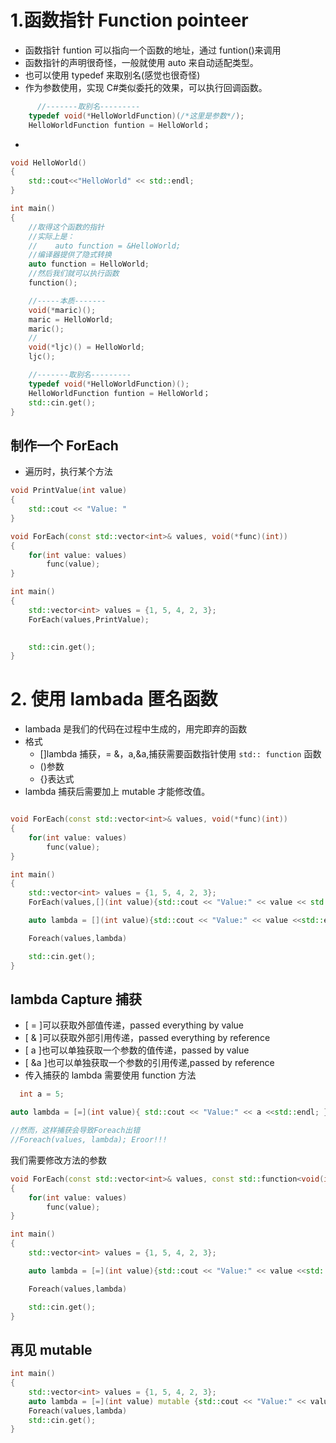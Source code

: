 # 1.函数指针 Function pointeer
- 函数指针 funtion 可以指向一个函数的地址，通过 funtion()来调用
- 函数指针的声明很奇怪，一般就使用 auto 来自动适配类型。
- 也可以使用 typedef 来取别名(感觉也很奇怪)
- 作为参数使用，实现 C#类似委托的效果，可以执行回调函数。
```c++
      //-------取别名---------
    typedef void(*HelloWorldFunction)(/*这里是参数*/);
    HelloWorldFunction funtion = HelloWorld；
```
*

```c++
void HelloWorld()
{
    std::cout<<"HelloWorld" << std::endl;
}

int main()
{
    //取得这个函数的指针
    //实际上是：
    //    auto function = &HelloWorld;
    //编译器提供了隐式转换
    auto function = HelloWorld;
    //然后我们就可以执行函数
    function();

    //-----本质-------
    void(*maric)();
    maric = HelloWorld;
    maric();
    //
    void(*ljc)() = HelloWorld;
    ljc();

    //-------取别名---------
    typedef void(*HelloWorldFunction)();
    HelloWorldFunction funtion = HelloWorld；
    std::cin.get();
}

```

## 制作一个 ForEach
- 遍历时，执行某个方法
```c++
void PrintValue(int value)
{
    std::cout << "Value: "
}

void ForEach(const std::vector<int>& values, void(*func)(int))
{
    for(int value: values)
        func(value);
}

int main()
{
    std::vector<int> values = {1, 5, 4, 2, 3};
    ForEach(values,PrintValue);
    

    std::cin.get();
}
```

# 2. 使用 lambada 匿名函数
- lambada 是我们的代码在过程中生成的，用完即弃的函数
- 格式
    - []lambda 捕获，= &，a,&a,捕获需要函数指针使用 `std:: function` 函数
    - ()参数
    - {}表达式
- lambda 捕获后需要加上 mutable 才能修改值。
```c++

void ForEach(const std::vector<int>& values, void(*func)(int))
{
    for(int value: values)
        func(value);
}

int main()
{
    std::vector<int> values = {1, 5, 4, 2, 3};
    ForEach(values,[](int value){std::cout << "Value:" << value << std::endl; });

    auto lambda = [](int value){std::cout << "Value:" << value <<std::endl; });

    Foreach(values,lambda)

    std::cin.get();
}
```
## lambda Capture 捕获
- [ = ]可以获取外部值传递，passed everything by value
- [ & ]可以获取外部引用传递，passed everything by reference
- [ a ]也可以单独获取一个参数的值传递，passed by value
- [ &a ]也可以单独获取一个参数的引用传递,passed by reference
- 传入捕获的 lambda 需要使用 function 方法
```c++
  int a = 5;

auto lambda = [=](int value){ std::cout << "Value:" << a <<std::endl; };

//然而，这样捕获会导致Foreach出错
//Foreach(values, lambda); Eroor!!!
```
我们需要修改方法的参数
```c++
void ForEach(const std::vector<int>& values, const std::function<void(int)>& func)
{
    for(int value: values)
        func(value);
}

int main()
{
    std::vector<int> values = {1, 5, 4, 2, 3};

    auto lambda = [=](int value){std::cout << "Value:" << value <<std::endl; });

    Foreach(values,lambda)

    std::cin.get();
}

```

## 再见 mutable
```c++
int main()
{
    std::vector<int> values = {1, 5, 4, 2, 3};
    auto lambda = [=](int value) mutable {std::cout << "Value:" << value <<std::endl; });
    Foreach(values,lambda)
    std::cin.get();
}
```
